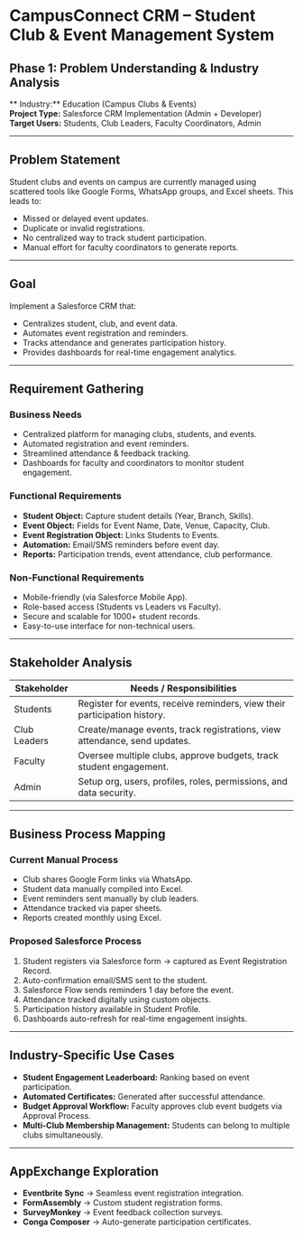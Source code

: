 # CampusConnect CRM – Student Club & Event Management System  

## Phase 1: Problem Understanding & Industry Analysis  

** Industry:** Education (Campus Clubs & Events)  
**Project Type:** Salesforce CRM Implementation (Admin + Developer)  
**Target Users:** Students, Club Leaders, Faculty Coordinators, Admin  

---

## Problem Statement  

Student clubs and events on campus are currently managed using scattered tools like Google Forms, WhatsApp groups, and Excel sheets. This leads to:  
- Missed or delayed event updates.  
- Duplicate or invalid registrations.  
- No centralized way to track student participation.  
- Manual effort for faculty coordinators to generate reports.  

---

## Goal  

Implement a Salesforce CRM that:  
- Centralizes student, club, and event data.  
- Automates event registration and reminders.  
- Tracks attendance and generates participation history.  
- Provides dashboards for real-time engagement analytics.  

---

## Requirement Gathering  

### Business Needs  
- Centralized platform for managing clubs, students, and events.  
- Automated registration and event reminders.  
- Streamlined attendance & feedback tracking.  
- Dashboards for faculty and coordinators to monitor student engagement.  

### Functional Requirements  
- **Student Object:** Capture student details (Year, Branch, Skills).  
- **Event Object:** Fields for Event Name, Date, Venue, Capacity, Club.  
- **Event Registration Object:** Links Students to Events.  
- **Automation:** Email/SMS reminders before event day.  
- **Reports:** Participation trends, event attendance, club performance.  

### Non-Functional Requirements  
- Mobile-friendly (via Salesforce Mobile App).  
- Role-based access (Students vs Leaders vs Faculty).  
- Secure and scalable for 1000+ student records.  
- Easy-to-use interface for non-technical users.  

---

## Stakeholder Analysis  

| Stakeholder   | Needs / Responsibilities |
|---------------|---------------------------|
| Students      | Register for events, receive reminders, view their participation history. |
| Club Leaders  | Create/manage events, track registrations, view attendance, send updates. |
| Faculty       | Oversee multiple clubs, approve budgets, track student engagement. |
| Admin         | Setup org, users, profiles, roles, permissions, and data security. |

---

## Business Process Mapping  

### Current Manual Process  
- Club shares Google Form links via WhatsApp.  
- Student data manually compiled into Excel.  
- Event reminders sent manually by club leaders.  
- Attendance tracked via paper sheets.  
- Reports created monthly using Excel.  

### Proposed Salesforce Process  
1. Student registers via Salesforce form → captured as Event Registration Record.  
2. Auto-confirmation email/SMS sent to the student.  
3. Salesforce Flow sends reminders 1 day before the event.  
4. Attendance tracked digitally using custom objects.  
5. Participation history available in Student Profile.  
6. Dashboards auto-refresh for real-time engagement insights.  

---

## Industry-Specific Use Cases  
- **Student Engagement Leaderboard:** Ranking based on event participation.  
- **Automated Certificates:** Generated after successful attendance.  
- **Budget Approval Workflow:** Faculty approves club event budgets via Approval Process.  
- **Multi-Club Membership Management:** Students can belong to multiple clubs simultaneously.  

---

## AppExchange Exploration  
- **Eventbrite Sync** → Seamless event registration integration.  
- **FormAssembly** → Custom student registration forms.  
- **SurveyMonkey** → Event feedback collection surveys.  
- **Conga Composer** → Auto-generate participation certificates.  
